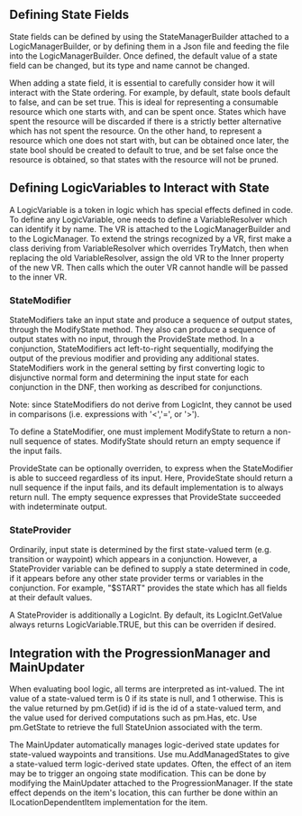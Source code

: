 ## Defining State Fields

State fields can be defined by using the StateManagerBuilder attached to a LogicManagerBuilder, or by defining them in a Json file and feeding the file into the LogicManagerBuilder. Once defined, the default value of a state field can be changed, but its type and name cannot be changed.

When adding a state field, it is essential to carefully consider how it will interact with the State ordering. For example, by default, state bools default to false, and can be set true. This is ideal for representing a consumable resource which one starts with, and can be spent once. States which have spent the resource will be discarded if there is a strictly better alternative which has not spent the resource. On the other hand, to represent a resource which one does not start with, but can be obtained once later, the state bool should be created to default to true, and be set false once the resource is obtained, so that states with the resource will not be pruned.

## Defining LogicVariables to Interact with State

A LogicVariable is a token in logic which has special effects defined in code. To define any LogicVariable, one needs to define a VariableResolver which can identify it by name. The VR is attached to the LogicManagerBuilder and to the LogicManager. To extend the strings recognized by a VR, first make a class deriving from VariableResolver which overrides TryMatch, then when replacing the old VariableResolver, assign the old VR to the Inner property of the new VR. Then calls which the outer VR cannot handle will be passed to the inner VR.

### StateModifier

StateModifiers take an input state and produce a sequence of output states, through the ModifyState method. They also can produce a sequence of output states with no input, through the ProvideState method. In a conjunction, StateModifiers act left-to-right sequentially, modifying the output of the previous modifier and providing any additional states. StateModifiers work in the general setting by first converting logic to disjunctive normal form and determining the input state for each conjunction in the DNF, then working as described for conjunctions.

Note: since StateModifiers do not derive from LogicInt, they cannot be used in comparisons (i.e. expressions with '<','=', or '>').

To define a StateModifier, one must implement ModifyState to return a non-null sequence of states. ModifyState should return an empty sequence if the input fails. 

ProvideState can be optionally overriden, to express when the StateModifier is able to succeed regardless of its input. Here, ProvideState should return a null sequence if the input fails, and its default implementation is to always return null. The empty sequence expresses that ProvideState succeeded with indeterminate output.

### StateProvider

Ordinarily, input state is determined by the first state-valued term (e.g. transition or waypoint) which appears in a conjunction. However, a StateProvider variable can be defined to supply a state determined in code, if it appears before any other state provider terms or variables in the conjunction. For example, "$START" provides the state which has all fields at their default values.

A StateProvider is additionally a LogicInt. By default, its LogicInt.GetValue always returns LogicVariable.TRUE, but this can be overriden if desired.

## Integration with the ProgressionManager and MainUpdater

When evaluating bool logic, all terms are interpreted as int-valued. The int value of a state-valued term is 0 if its state is null, and 1 otherwise. This is the value returned by pm.Get(id) if id is the id of a state-valued term, and the value used for derived computations such as pm.Has, etc. Use pm.GetState to retrieve the full StateUnion associated with the term.

The MainUpdater automatically manages logic-derived state updates for state-valued waypoints and transitions. Use mu.AddManagedStates to give a state-valued term logic-derived state updates. Often, the effect of an item may be to trigger an ongoing state modification. This can be done by modifying the MainUpdater attached to the ProgressionManager. If the state effect depends on the item's location, this can further be done within an ILocationDependentItem implementation for the item.